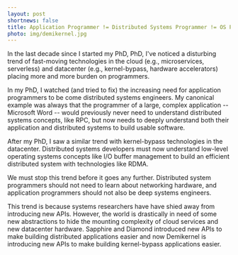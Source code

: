```yaml
---
layout: post
shortnews: false
title: Application Programmer != Distributed Systems Programmer != OS Programmer
photo: img/demikernel.jpg
---
```


In the last decade since I started my PhD, PhD, I've noticed a
disturbing trend of fast-moving technologies in the cloud (e.g.,
microservices, serverless) and datacenter (e.g., kernel-bypass,
hardware accelerators) placing more and more burden on programmers.

In my PhD, I watched (and tried to fix) the increasing need for
application programmers to be come distributed systems engineers.  My
canonical example was always that the programmer of a large, complex
application -- Microsoft Word -- would previously never need to
understand distributed systems concepts, like RPC, but now needs to
deeply understand both their application and distributed systems to
build usable software.

After my PhD, I saw a similar trend with kernel-bypass technologies in
the datacenter.  Distributed systems developers must now understand
low-level operating systems concepts like I/O buffer management to
build an efficient distributed system with technologies like RDMA.

We must stop this trend before it goes any further.  Distributed
system programmers should not need to learn about networking hardware,
and application programmers should not also be deep systems engineers.

This trend is because systems researchers have have shied away from
introducing new APIs.  However, the world is drastically in need of
some new abstractions to hide the mounting complexity of cloud
services and new datacenter hardware.  Sapphire and Diamond introduced
new APIs to make building distributed applications easier and now
Demikernel is introducing new APIs to make building kernel-bypass
applications easier.
